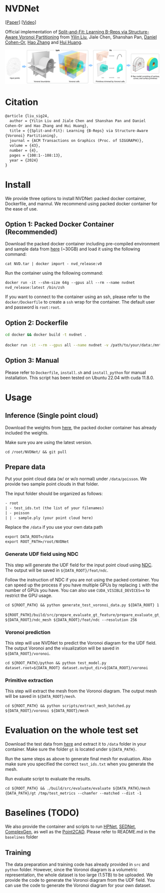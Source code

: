 # NVDNet

[[Paper](https://arxiv.org/abs/2406.05261)] [[Video](https://youtu.be/omS38sAbt9w)]

Official implementation of [Split-and-Fit: Learning B-Reps via Structure-Aware Voronoi Partitioning](https://arxiv.org/abs/2406.05261) from [Yilin Liu](https://yilinliu77.github.io/), Jiale Chen, Shanshan Pan, [Daniel Cohen-Or](https://danielcohenor.com/), [Hao Zhang](https://www.cs.sfu.ca/~haoz/) and [Hui Huang](https://vcc.tech/~huihuang).

![](assets/1teaser.png)

# Citation
```
@article {liu_sig24,
  author = {Yilin Liu and Jiale Chen and Shanshan Pan and Daniel Cohen-Or and Hao Zhang and Hui Huang},
  title = {{Split-and-Fit}: Learning {B-Reps} via Structure-Aware {Voronoi} Partitioning},
  journal = {ACM Transactions on Graphics (Proc. of SIGGRAPH)},
  volume = {43},
  number = {4},
  pages = {108:1--108:13},
  year = {2024}
}
```

# Install

We provide three options to install NVDNet: packed docker container, Dockerfile, and mannul. We recommend using packed docker container for the ease of use.

## Option 1: Packed Docker Container (Recommended)

Download the packed docker container including pre-compiled environment and sample data from [here](https://www.dropbox.com/scl/fi/p5zi97igmiygv2x69row7/NVD.tar?rlkey=l5o7hx5qu1zymxd7k4wln1pfq&st=o6zuw47v&dl=0) (~30GB) and load it using the following command:

```
cat NVD.tar | docker import - nvd_release:v0
```

Run the container using the following command:

```
docker run -it --shm-size 64g --gpus all --rm --name nvdnet nvd_release:latest /bin/zsh
```

If you want to connect to the container using an ssh, please refer to the `docker/Dockerfile` to create a `ssh` wrap for the container. The default user and password is `root:root`.

## Option 2: Dockerfile

```bash
cd docker && docker build -t nvdnet .

docker run -it --rm --gpus all --name nvdnet -v /path/to/your/data:/mnt/d/ nvdnet
```

## Option 3: Manual

Please refer to `Dockerfile`, `install.sh` and `install_python` for manual installation. This script has been tested on Ubuntu 22.04 with cuda 11.8.0.

# Usage

## Inference (Single point cloud)

Download the weights from [here](https://www.dropbox.com/scl/fi/g6k2zwt2bbkk9y3vycrmo/0102_v15-_parsenet_unet_base16_focal75_wonormal_channel4_float32_aug.ckpt?rlkey=smryoqn52woonwhreo6l3oe1b&st=dbjvpsib&dl=0), the packed docker container has already included the weights.

Make sure you are using the latest version.

```
cd /root/NVDNet/ && git pull
```


## Prepare data

Put your point cloud data (w/ or w/o normal) under `/data/poisson`. We provide two sample point clouds in that folder.

The input folder should be organized as follows:

```
- root
| - test_ids.txt (the list of your filenames)
| - poisson
| | - sample.ply (your point cloud here)
```

Replace the `/data` if you use your own data path

```
export DATA_ROOT=/data
export ROOT_PATH=/root/NVDNet
```

### Generate UDF field using NDC

This step will generate the UDF field for the input point cloud using [NDC](https://github.com/czq142857/NDC). The output will be saved in `${DATA_ROOT}/feat/ndc`. 

Follow the instruction of NDC if you are not using the packed container. You can speed up the process if you have multiple GPUs by replacing `1` with the number of GPUs you have. You can also use `CUDA_VISIBLE_DEVICES=x` to restrict the GPU usage.

```
cd ${ROOT_PATH} && python generate_test_voronoi_data.py ${DATA_ROOT} 1

${ROOT_PATH}/build/src/prepare_evaluate_gt_feature/prepare_evaluate_gt_feature ${DATA_ROOT}/ndc_mesh ${DATA_ROOT}/feat/ndc --resolution 256
```


### Voronoi prediction

This step will use NVDNet to predict the Voronoi diagram for the UDF field. The output Voronoi and the visualization will be saved in `${DATA_ROOT}/voronoi`. 

```
cd ${ROOT_PATH}/python && python test_model.py dataset.root=${DATA_ROOT} dataset.output_dir=${DATA_ROOT}/voronoi
```

### Primitive extraction

This step will extract the mesh from the Voronoi diagram. The output mesh will be saved in `${DATA_ROOT}/mesh`.

```
cd ${ROOT_PATH} && python scripts/extract_mesh_batched.py ${DATA_ROOT}/voronoi ${DATA_ROOT}/mesh
```

# Evaluation on the whole test set

Download the test data from [here](https://www.dropbox.com/scl/fi/sxhyd2x25tcpe8tp9cmko/NVD_test_data.zip?rlkey=zew313ul92i2wsmq82u8216f7&st=9as262cc&dl=0) and extract it to `/data` folder in your container. Make sure the folder `gt` is located under `${DATA_PATH}`. 

Run the same steps as above to generate final mesh for evaluation. Also make sure you specified the correct `test_ids.txt` when you generate the mesh.

Run evaluate script to evaluate the results.

```
cd ${ROOT_PATH} && ./build/src/evaluate/evaluate ${DATA_PATH}/mesh {DATA_PATH}/gt /tmp/test_metrics --chamfer --matched --dist -1
```


# Baselines (TODO)
We also provide the container and scripts to run [HPNet](https://github.com/SimingYan/HPNet), [SEDNet](https://github.com/yuanqili78/SED-Net), [ComplexGen](https://github.com/guohaoxiang/ComplexGen), as well as the [Point2CAD](https://github.com/YujiaLiu76/point2cad). Please refer to README.md in the `baselines` folder

## Training

The data preparation and training code has already provided in `src` and `python` folder. However, since the Voronoi diagram is a volumetric representation, the whole dataset is too large (1.5TB) to be uploaded. We provide the code to generate the Voronoi diagram from the UDF field. You can use the code to generate the Voronoi diagram for your own dataset.

<!-- ## Data preparation -->


